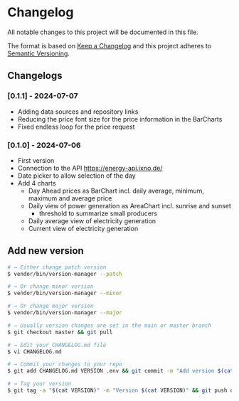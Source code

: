 # Changelog

All notable changes to this project will be documented in this file.

The format is based on [Keep a Changelog](http://keepachangelog.com/en/1.0.0/)
and this project adheres to [Semantic Versioning](http://semver.org/spec/v2.0.0.html).

## Changelogs

### [0.1.1] - 2024-07-07

* Adding data sources and repository links
* Reducing the price font size for the price information in the BarCharts
* Fixed endless loop for the price request

### [0.1.0] - 2024-07-06

* First version
* Connection to the API https://energy-api.ixno.de/
* Date picker to allow selection of the day
* Add 4 charts
  * Day Ahead prices as BarChart incl. daily average, minimum, maximum and average price
  * Daily view of power generation as AreaChart incl. sunrise and sunset
    * threshold to summarize small producers
  * Daily average view of electricity generation
  * Current view of electricity generation

## Add new version

```bash
# → Either change patch version
$ vendor/bin/version-manager --patch

# → Or change minor version
$ vendor/bin/version-manager --minor

# → Or change major version
$ vendor/bin/version-manager --major

# → Usually version changes are set in the main or master branch
$ git checkout master && git pull

# → Edit your CHANGELOG.md file
$ vi CHANGELOG.md

# → Commit your changes to your repo
$ git add CHANGELOG.md VERSION .env && git commit -m "Add version $(cat VERSION)" && git push

# → Tag your version
$ git tag -a "$(cat VERSION)" -m "Version $(cat VERSION)" && git push origin "$(cat VERSION)"
```
